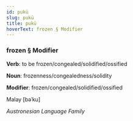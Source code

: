 ```yaml
---
id: pukü
slug: pukü
title: pukü
hoverText: frozen § Modifier
---
```


### frozen § Modifier

**Verb**: to be frozen/congealed/solidified/ossified

**Noun**: frozenness/congealedness/solidity

**Modifier**: frozen/congealed/solidified/ossified

Malay [bəˈku]

*Austronesian Language Family*